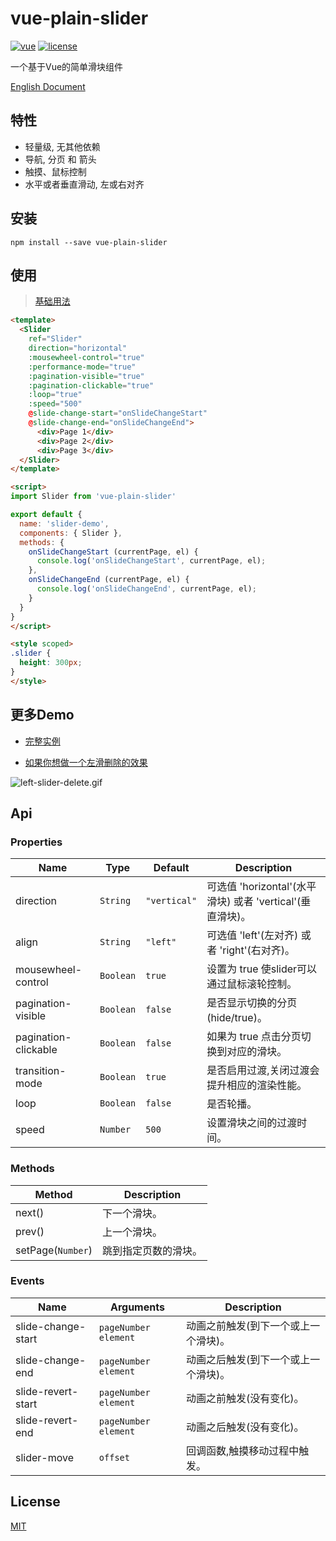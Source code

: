 # vue-plain-slider

[![vue](https://img.shields.io/badge/vue-2.0+-brightgreen.svg)](https://github.com/vuejs/vue)
[![license](https://img.shields.io/github/license/mashape/apistatus.svg)](https://github.com/songyazhao/vue-plain-slider/blob/master/LICENSE)

一个基于Vue的简单滑块组件

[English Document](https://github.com/songyazhao/vue-plain-slider/blob/master/README-EN.md)

## 特性

* 轻量级, 无其他依赖
* 导航, 分页 和 箭头
* 触摸、鼠标控制
* 水平或者垂直滑动, 左或右对齐

## 安装

```
npm install --save vue-plain-slider
```

## 使用

> [基础用法](https://github.com/songyazhao/vue-plain-slider/blob/master/demo/basic-DEMO.vue)
```html
<template>
  <Slider
    ref="Slider"
    direction="horizontal"
    :mousewheel-control="true"
    :performance-mode="true"
    :pagination-visible="true"
    :pagination-clickable="true"
    :loop="true"
    :speed="500"
    @slide-change-start="onSlideChangeStart"
    @slide-change-end="onSlideChangeEnd">
      <div>Page 1</div>
      <div>Page 2</div>
      <div>Page 3</div>
  </Slider>
</template>

<script>
import Slider from 'vue-plain-slider'

export default {
  name: 'slider-demo',
  components: { Slider },
  methods: {
    onSlideChangeStart (currentPage, el) {
      console.log('onSlideChangeStart', currentPage, el);
    },
    onSlideChangeEnd (currentPage, el) {
      console.log('onSlideChangeEnd', currentPage, el);
    }
  }
}
</script>

<style scoped>
.slider {
  height: 300px;
}
</style>
```

## 更多Demo

* [完整实例](https://github.com/songyazhao/vue-plain-slider/blob/master/demo/full-DEMO.vue)

* [如果你想做一个左滑删除的效果](https://github.com/songyazhao/vue-plain-slider/blob/master/demo/left-slider-delete-DEMO.vue)

![left-slider-delete.gif](http://ohef3m3y6.bkt.clouddn.com/vue-plain-slider/left-slider-delete.gif)

## Api
### Properties
| Name                 | Type      | Default      | Description                                               |
|----------------------|-----------|--------------|-----------------------------------------------------------|
| direction            | `String`  | `"vertical"` | 可选值 'horizontal'(水平滑块) 或者 'vertical'(垂直滑块)。 |
| align                | `String`  | `"left"`     | 可选值 'left'(左对齐) 或者 'right'(右对齐)。              |
| mousewheel-control   | `Boolean` | `true`       | 设置为 true 使slider可以通过鼠标滚轮控制。                |
| pagination-visible   | `Boolean` | `false`      | 是否显示切换的分页 (hide/true)。                          |
| pagination-clickable | `Boolean` | `false`      | 如果为 true 点击分页切换到对应的滑块。                    |
| transition-mode      | `Boolean` | `true`       | 是否启用过渡,关闭过渡会提升相应的渲染性能。               |
| loop                 | `Boolean` | `false`      | 是否轮播。                                                |
| speed                | `Number`  | `500`        | 设置滑块之间的过渡时间。                                  |

### Methods
| Method            | Description              |
|-------------------|--------------------------|
| next()            | 下一个滑块。             |
| prev()            | 上一个滑块。             |
| setPage(`Number`) | 跳到指定页数的滑块。     |

### Events
| Name                            | Arguments | Description                           |
|--------------------|------------------------|---------------------------------------|
| slide-change-start | `pageNumber` `element` | 动画之前触发(到下一个或上一个滑块)。  |
| slide-change-end   | `pageNumber` `element` | 动画之后触发(到下一个或上一个滑块)。  |
| slide-revert-start | `pageNumber` `element` | 动画之前触发(没有变化)。              |
| slide-revert-end   | `pageNumber` `element` | 动画之后触发(没有变化)。              |
| slider-move        | `offset`               | 回调函数,触摸移动过程中触发。         |

## License

[MIT](https://github.com/songyazhao/vue-plain-slider/blob/master/LICENSE)